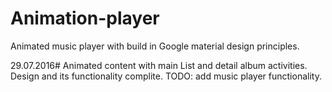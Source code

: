 # Animation-player
Animated music player with build in Google material design principles.

29.07.2016# Animated content with main List and detail album activities. Design and its functionality complite.
TODO: add music player functionality.
